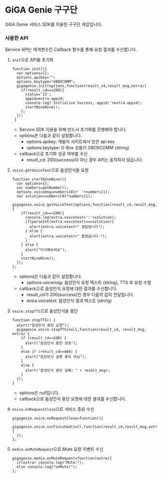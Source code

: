 # GiGA Genie 구구단
GiGA Genie 서비스 SDK를 이용한 구구단 게임입니다.

### 사용한 API

Service API는 매개변수인 Callback 함수를 통해 요청 결과를 수신합니다.

 1. `init`으로 API를 초기화


        function init(){
          var options={};
          options.apikey="";
          options.keytype="GBOXCOMM";
          gigagenie.init(options,function(result_cd,result_msg,extra){
            if(result_cd===200){
              status='IS';
              appid=extra.appid;
              console.log('Initialize Success, appid:'+extra.appid);
              startNineNine();
            };
          });
         }

	   * Service SDK 이용을 위해 반드시 초기화를 진행해야 합니다.
	   * options은 다음과 같이 설정합니다.
	     * options.apikey: 개발자 사이트에서 받은 api key
	     * options.keytype: G-Box 상용키 GBOXCOMM (string)
	   * callback으로 초기화 성공 여부를 수신
	     * result_cd: 200(success)이 아닌 경우 API는 동작하지 않습니다.    



 2. `voice.getVoiceText`으로 음성인식을 요청

        function startNineNine(){
          var options={};
          var numbers=getNumber();
          options.voicemsg=numbers[0]+' '+numbers[1];
          var solution=numbers[0]*numbers[1];
          gigagenie.voice.getVoiceText(options,function(result_cd,result_msg,extra){
            if(result_cd===200){
              console.log(extra.voicetext+':'+solution);
              if(parseInt(extra.voicetext)===solution){
                alert(extra.voicetext+" 정답입니다");
              } else {
                alert(extra.voicetext+" 틀렸습니다.");
              }
            } else {
              alert("다시해보세요");
            }
            startNineNine();
          });
        };

	  * options은 다음과 같이 설정합니다.
	     * options.voicemsg: 음성인식 요청 텍스트 (string), TTS 후 요청 수행
	  * callback으로 음성인식 요청에 대한 결과를 수신합니다.
	     * result_cd가 200(success)인 경우 다음의 값이 전달됩니다.
	     * extra.voicetext: 음성인식 결과 텍스트 (string)



 3. `voice.stopTTS`으로 음성인식을 중단

        function stopTTS() {
          alert("음성인식 중단 요청");
          gigagenie.voice.stopTTS(null,function(result_cd, result_msg, extra) {
            if (result_cd==200) {
              alert("음성인식 중단 성공");
            }
            else if (result_cd==404) {
              alert("음성인식 실행 중이 아님");
            }
            else {
              alert("음성인식 중단 실패: " + result_msg);
            }
          });
        }

	  * options은 null입니다.
	  * callback으로 음성인식 중단 요청에 대한 결과를 수신합니다.



 4. `voice.onRequestClose`으로 서비스 종료 수신

        gigagenie.voice.onRequestClose=function(){
		  gigagenie.voice.svcFinished(null,function(result_cd,result_msg,extra){
		  });
        };


 5. `media.onMuteRequest`으로 Mute 요청 이벤트 수신

        gigagenie.media.onMuteRequest=function(extra){
          if(extra) console.log("Mute!");
          else console.log("unMute!");
		};
